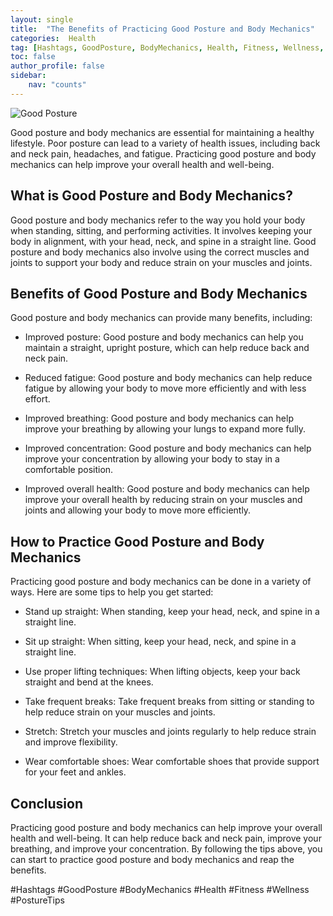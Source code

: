 ```yaml
---
layout: single
title:  "The Benefits of Practicing Good Posture and Body Mechanics"
categories:  Health
tag: [Hashtags, GoodPosture, BodyMechanics, Health, Fitness, Wellness, PostureTips, ]
toc: false
author_profile: false
sidebar:
    nav: "counts"
---
```

    
![Good Posture](https://images.pexels.com/photos/257360/pexels-photo-257360.jpeg?auto=compress&cs=tinysrgb&dpr=2&h=750&w=1260)

Good posture and body mechanics are essential for maintaining a healthy lifestyle. Poor posture can lead to a variety of health issues, including back and neck pain, headaches, and fatigue. Practicing good posture and body mechanics can help improve your overall health and well-being.

## What is Good Posture and Body Mechanics?

Good posture and body mechanics refer to the way you hold your body when standing, sitting, and performing activities. It involves keeping your body in alignment, with your head, neck, and spine in a straight line. Good posture and body mechanics also involve using the correct muscles and joints to support your body and reduce strain on your muscles and joints.

## Benefits of Good Posture and Body Mechanics

Good posture and body mechanics can provide many benefits, including:

- Improved posture: Good posture and body mechanics can help you maintain a straight, upright posture, which can help reduce back and neck pain.

- Reduced fatigue: Good posture and body mechanics can help reduce fatigue by allowing your body to move more efficiently and with less effort.

- Improved breathing: Good posture and body mechanics can help improve your breathing by allowing your lungs to expand more fully.

- Improved concentration: Good posture and body mechanics can help improve your concentration by allowing your body to stay in a comfortable position.

- Improved overall health: Good posture and body mechanics can help improve your overall health by reducing strain on your muscles and joints and allowing your body to move more efficiently.

## How to Practice Good Posture and Body Mechanics

Practicing good posture and body mechanics can be done in a variety of ways. Here are some tips to help you get started:

- Stand up straight: When standing, keep your head, neck, and spine in a straight line.

- Sit up straight: When sitting, keep your head, neck, and spine in a straight line.

- Use proper lifting techniques: When lifting objects, keep your back straight and bend at the knees.

- Take frequent breaks: Take frequent breaks from sitting or standing to help reduce strain on your muscles and joints.

- Stretch: Stretch your muscles and joints regularly to help reduce strain and improve flexibility.

- Wear comfortable shoes: Wear comfortable shoes that provide support for your feet and ankles.

## Conclusion

Practicing good posture and body mechanics can help improve your overall health and well-being. It can help reduce back and neck pain, improve your breathing, and improve your concentration. By following the tips above, you can start to practice good posture and body mechanics and reap the benefits.

#Hashtags
#GoodPosture #BodyMechanics #Health #Fitness #Wellness #PostureTips